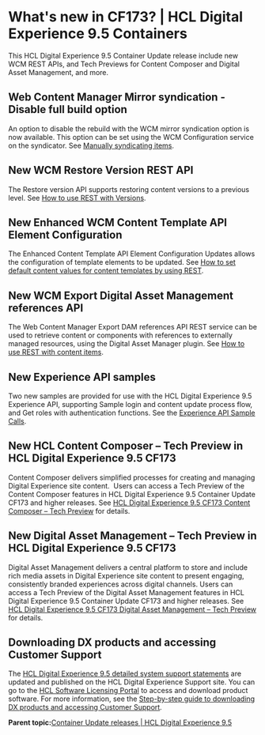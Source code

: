 # What's new in CF173? \| HCL Digital Experience 9.5 Containers

This HCL Digital Experience 9.5 Container Update release include new WCM REST APIs, and Tech Previews for Content Composer and Digital Asset Management, and more.

## Web Content Manager Mirror syndication - Disable full build option

An option to disable the rebuild with the WCM mirror syndication option is now available. This option can be set using the WCM Configuration service on the syndicator. See [Manually syndicating items](https://help.hcltechsw.com/digital-experience/8.5/panel_help/wcm_syndication_manual.html).

## New WCM Restore Version REST API

The Restore version API supports restoring content versions to a previous level. See [How to use REST with Versions](https://help.hcltechsw.com/digital-experience/8.5/wcm/wcm_rest_crud_versions.html).

## New Enhanced WCM Content Template API Element Configuration

The Enhanced Content Template API Element Configuration Updates allows the configuration of template elements to be updated. See [How to set default content values for content templates by using REST](https://help.hcltechsw.com/digital-experience/8.5/wcm/wcm_rest_crud_cont_temp_default.html).

## New WCM Export Digital Asset Management references API

The Web Content Manager Export DAM references API REST service can be used to retrieve content or components with references to externally managed resources, using the Digital Asset Manager plugin. See [How to use REST with content items](https://help.hcltechsw.com/digital-experience/8.5/wcm/wcm_rest_crud_content.html).

## New Experience API samples

Two new samples are provided for use with the HCL Digital Experience 9.5 Experience API, supporting Sample login and content update process flow, and Get roles with authentication functions. See the [Experience API Sample Calls](https://help.hcltechsw.com/digital-experience/9.5/open_api/openapi_example_API_calls.html).

## New HCL Content Composer – Tech Preview in HCL Digital Experience 9.5 CF173

Content Composer delivers simplified processes for creating and managing Digital Experience site content.  Users can access a Tech Preview of the Content Composer features in HCL Digital Experience 9.5 Container Update CF173 and higher releases. See [HCL Digital Experience 9.5 CF173 Content Composer – Tech Preview](../content_composer/cont_comp_overview.md) for details.

## New Digital Asset Management – Tech Preview in HCL Digital Experience 9.5 CF173

Digital Asset Management delivers a central platform to store and include rich media assets in Digital Experience site content to present engaging, consistently branded experiences across digital channels. Users can access a Tech Preview of the Digital Asset Management features in HCL Digital Experience 9.5 Container Update CF173 and higher releases. See [HCL Digital Experience 9.5 CF173 Digital Asset Management – Tech Preview](../digital_asset_mgmt/digital_asset_mgmt_overview.md) for details.

## Downloading DX products and accessing Customer Support

The [HCL Digital Experience 9.5 detailed system support statements](https://support.hcltechsw.com/csm?id=kb_article&sysparm_article=KB0013514) are updated and published on the HCL Digital Experience Support site. You can go to the [HCL Software Licensing Portal](https://www.hcltech.com/software/support/release) to access and download product software. For more information, see the [Step-by-step guide to downloading DX products and accessing Customer Support](https://support.hcltechsw.com/csm?id=kb_article&sysparm_article=KB0077878).

**Parent topic:**[Container Update releases \| HCL Digital Experience 9.5](../overview/container_update_releases.md)

